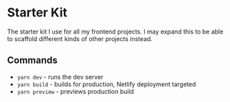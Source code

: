 # Starter Kit

The starter kit I use for all my frontend projects. I may expand this to be able to scaffold different kinds of other projects instead.

## Commands

* `yarn dev` - runs the dev server
* `yarn build` - builds for production, Netlify deployment targeted
* `yarn preview` - previews production build


